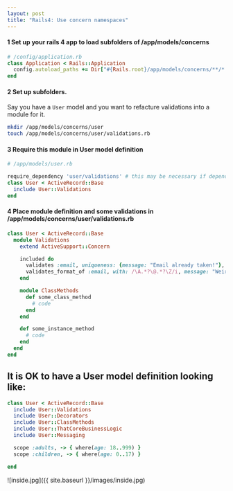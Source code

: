 ```yaml
---
layout: post
title: "Rails4: Use concern namespaces"
---
```


#### 1 Set up your rails 4 app to load subfolders of /app/models/concerns

```ruby
# /config/application.rb
class Application < Rails::Application
  config.autoload_paths += Dir["#{Rails.root}/app/models/concerns/**/*.rb"]
end
```

#### 2 Set up subfolders.
Say you have a `User` model and you want to refacture validations into a module for it.

```sh
mkdir /app/models/concerns/user
touch /app/models/concerns/user/validations.rb
```

#### 3 Require this module in User model definition

```ruby
# /app/models/user.rb

require_dependency 'user/validations' # this may be necessary if dependency breakage occurs
class User < ActiveRecord::Base
  include User::Validations
end
```

#### 4 Place module definition and some validations in /app/models/concerns/user/validations.rb

```ruby
class User < ActiveRecord::Base
  module Validations
    extend ActiveSupport::Concern

    included do
      validates :email, uniqueness: {message: "Email already taken!"}, presence: {message: "Email must be present!"}
      validates_format_of :email, with: /\A.*?\@.*?\Z/i, message: "Weird email"
    end

    module ClassMethods
      def some_class_method
        # code
      end
    end

    def some_instance_method
      # code
    end
  end
end
```

## It is OK to have a User model definition looking like:

```ruby
class User < ActiveRecord::Base
  include User::Validations
  include User::Decorators
  include User::ClassMethods
  include User::ThatCoreBusinessLogic
  include User::Messaging

  scope :adults, -> { where(age: 18..999) }
  scope :children, -> { where(age: 0..17) }

end
```

![inside.jpg]({{ site.baseurl }}/images/inside.jpg)
